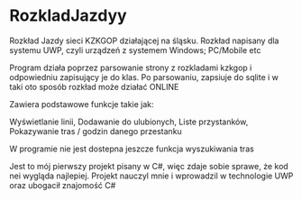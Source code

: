 # RozkladJazdyy

Rozkład Jazdy sieci KZKGOP działającej na śląsku.
Rozkład napisany dla systemu UWP, czyli urządzeń z systemem Windows; PC/Mobile etc

Program działa poprzez parsowanie strony z rozkladami kzkgop i odpowiedniu zapisujący je do klas.
Po parsowaniu, zapsiuje do sqlite i w taki oto sposób rozkład może działać ONLINE

Zawiera podstawowe funkcje takie jak:

  Wyświetlanie linii,
  Dodawanie do ulubionych,
  Liste przystanków,
  Pokazywanie tras / godzin danego przestanku


W programie nie jest dostepna jeszcze funkcja wyszukiwania tras

Jest to mój pierwszy projekt pisany w C#, więc zdaje sobie sprawe, że kod nei wygląda najlepiej. Projekt nauczyl mnie i wprowadzil w technologie UWP oraz ubogacił znajomość C#
